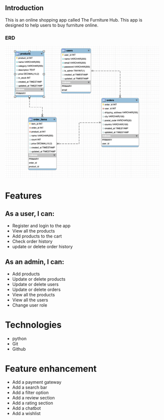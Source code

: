 ## Introduction
This is an online shopping app called The Furniture Hub. This app is designed to help users to buy furniture online.
### ERD
![ERD](furniture_store/erd_pp/ERD.png)

# Features
## As a user, I can:
- Register and login to the app
- View all the products
- Add products to the cart
- Check order history
- update or delete order history

## As an admin, I can:
- Add products
- Update or delete products   
- Update or delete users
- Update or delete orders
- View all the products
- View all the users
- Change user role

# Technologies
- python
- Git
- Github

# Feature enhancement
- Add a payment gateway
- Add a search bar
- Add a filter option
- Add a review section
- Add a rating section
- Add a chatbot
- Add a wishlist

